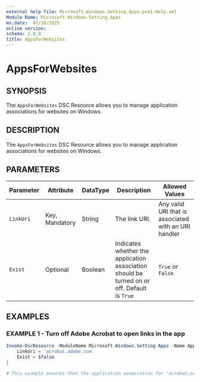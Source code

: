 ```yaml
---
external help file: Microsoft.Windows.Setting.Apps.psm1-Help.xml
Module Name: Microsoft.Windows.Setting.Apps
ms.date:  01/10/2025
online version:
schema: 2.0.0
title: AppsForWebsites
---
```


# AppsForWebsites

## SYNOPSIS

The `AppsForWebsites` DSC Resource allows you to manage application associations for websites on Windows.

## DESCRIPTION

The `AppsForWebsites` DSC Resource allows you to manage application associations for websites on Windows.

## PARAMETERS

| **Parameter** | **Attribute**  | **DataType** | **Description**                                                                             | **Allowed Values**                                   |
| ------------- | -------------- | ------------ | ------------------------------------------------------------------------------------------- | ---------------------------------------------------- |
| `LinkUri`     | Key, Mandatory | String       | The link URI.                                                                               | Any valid URI that is associated with an URI handler |
| `Exist`       | Optional       | Boolean      | Indicates whether the application association should be turned on or off. Default is `True` | `True` or `False`                                    |

## EXAMPLES

### EXAMPLE 1 - Turn off Adobe Acrobat to open links in the app

```powershell
Invoke-DscResource -ModuleName Microsoft.Windows.Setting.Apps -Name AppsForWebsites -Method Set -Property @{
	LinkUri = 'acrobat.adobe.com'
	Exist = $false
}

# This example ensures that the application association for 'acrobat.adobe.com' is turned off.
```
